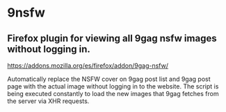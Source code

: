# 9nsfw
## Firefox plugin for viewing all 9gag nsfw images without logging in.
https://addons.mozilla.org/es/firefox/addon/9gag-nsfw/

Automatically replace the NSFW cover on 9gag post list and 9gag post page with the actual image without logging in to the website. The script is being executed constantly to load the new images that 9gag fetches from the server via XHR requests.
